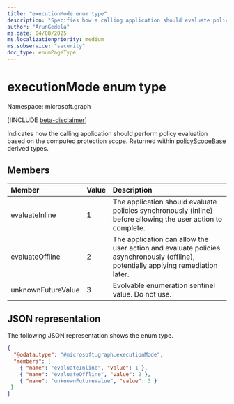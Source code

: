 ```yaml
---
title: "executionMode enum type"
description: "Specifies how a calling application should evaluate policies based on computed scopes (Inline or Offline)."
author: "ArunGedela"
ms.date: 04/08/2025
ms.localizationpriority: medium
ms.subservice: "security"
doc_type: enumPageType
---
```


# executionMode enum type

Namespace: microsoft.graph

[!INCLUDE [beta-disclaimer](../../includes/beta-disclaimer.md)]

Indicates how the calling application should perform policy evaluation based on the computed protection scope. Returned within [policyScopeBase](../resources/policyscopebase.md) derived types.

## Members

| Member             | Value | Description                                                                                                   |
| :----------------- | :---- | :------------------------------------------------------------------------------------------------------------ |
| evaluateInline     | 1     | The application should evaluate policies synchronously (inline) before allowing the user action to complete.   |
| evaluateOffline    | 2     | The application can allow the user action and evaluate policies asynchronously (offline), potentially applying remediation later. |
| unknownFutureValue | 3     | Evolvable enumeration sentinel value. Do not use.                                                             |

## JSON representation

The following JSON representation shows the enum type.
<!-- {
  "blockType": "resource",
  "@odata.type": "microsoft.graph.executionMode"
}-->
``` json
{
  "@odata.type": "#microsoft.graph.executionMode",
  "members": [
    { "name": "evaluateInline", "value": 1 },
    { "name": "evaluateOffline", "value": 2 },
    { "name": "unknownFutureValue", "value": 3 }
 ]
}
```
